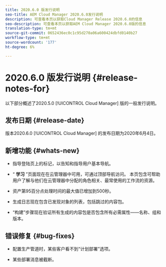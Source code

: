 ```yaml
---
title: 2020.6.0 版发行说明
seo-title: AEM Cloud Manager 2020.6.0发行说明
description: 可查看本页以获取Cloud Manager Release 2020.6.0的信息
seo-description: 可查看本页以获取AEM Cloud Manager 2020.6.0版的信息
translation-type: tm+mt
source-git-commit: 0652436ec0c1c95d270a06a600424dbfd0140b27
workflow-type: tm+mt
source-wordcount: '177'
ht-degree: 6%

---
```


# 2020.6.0 版发行说明 {#release-notes-for}

以下部分概述了2020.5.0 [!UICONTROL Cloud Manager] 版的一般发行说明。

## 发布日期 {#release-date}

版本2020.6.0 [!UICONTROL Cloud Manager] 的发布日期为2020年6月4日。

## 新增功能 {#whats-new}

* 指导登陆页上的标记，以告知和指导用户基本导航。

* “ **学习** ”页面现在在云管理器中可用，可通过顶部导航访问。 本页包含可帮助用户了解与他们在云管理器中分配的角色相关、最常使用的工作流的资源。

* 资产第95百分点处理时间的最大值已增加到500秒。

* 生成日志现在包含已发现对象的列表，包括跳过的内容包。

* “构建”步骤现在验证所有生成的内容包是否包含所有必需属性——名称、组和版本。

## 错误修复 {#bug-fixes}


* 配置生产管道时，某些客户看不到“计划部署”选项。

* 某些部署消息被截断。


